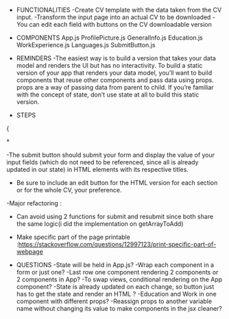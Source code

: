 - FUNCTIONALITIES
-Create CV template with the data taken from the CV input.
-Transform the input page into an actual CV to be downloaded
-You can edit each field with buttons on the CV downloadable version

-  COMPONENTS
 App.js
    ProfilePicture.js
    GeneralInfo.js
    Education.js
    WorkExperience.js
    Languages.js
    SubmitButton.js

- REMINDERS
-The easiest way is to build a version that takes your data model and renders the UI but has no interactivity. To build a static version of your app that renders your data model, you’ll want to build components that reuse other components and pass data using props. props are a way of passing data from parent to child. If you’re familiar with the concept of state, don’t use state at all to build this static version.


- STEPS
<!-- -Make static version -->
<!-- -Make header -->

{
<!-- - Plan how to handle props and state within the App
*:https://reactjs.org/docs/thinking-in-react.html
:https://reactjs.org/docs/faq-state.html#what-is-the-difference-between-state-and-props -->

<!-- - Hold state in App and the functions to modify it (setState) and pass those functions to setState as
props to each component, then use those functions and pass them to the onChange property, share the name of the input with the value -->
*<!-- : save state as nested objects for each section? > test changing name with nested objects (works) -->
<!-- : on each input? each form? each input (works) -->
<!-- : pass the state directly as props as well to have controlled components? -->


<!-- - Add the values within the state array's with submit but -->
<!-- : button submit the created form within the object array -->
<!-- : button converts current object values to string
*? tie input value to state value so it gets erased by itself? -->
<!-- : add JS validation constraints to not allow empty inputs
:check JS constraints lessons and docs
:copied the library form validation, adjust?
:use the passed 'name' variable to locate the form which required validity instead of the inputs? -->


<!-- -Implement HTML creation on button press
*:they will be new components that will show up ONLY when the arrays from
the state length are over 0 (state.array.length > 0 && component)
:they will get passed the state values as props to be able to display them
below the form fields
:include the functionality in the handleSubmit function (split both the object part and the display part in two functions)
:problem with grid, change className upon grid creation? -->

<!-- -Fix grid issues with creating new elements inbetween the default grid elements(they all grow to fit the 1fr specification) -->

-The submit button should submit your form and display the value of your input fields
(which do not need to be referenced, since all is already updated in our state) in HTML elements with its respective titles.
- Be sure to include an edit button for the HTML version for each section or for the whole CV, your preference.
    <!-- : one component for edit mode and the other for preview mode -->
    <!-- : use ternary statement to know which component should be displayed,
    editMode ? then display the edit mode -->
    <!-- :previewMode needs to get the state passed as props -->
    
    <!-- :. create GeneralInfoView for the preview mode -->
    <!-- :. pass in the selected profile picture -->
    <!-- :. create element which will ask if you want to proceed with the CV preview even though not all fields have content
        :set up an absolute div with display none on App  -->
    <!-- :. create element pop-up to alert of required fields to be filled -->
    <!-- :. implement handleSubmitPreview which will- -->
    <!-- :check how many education/work/languages fields are empty to -->
    <!-- see if swapping to preview mode makes sense, ask the user, if it says yes, change the value to false -->
    <!-- :check if the three main inputs are filled, if not, trigger constraints validations and return from the function -->
    <!-- {: style preview mode a little bit} -->
    <!-- : every element will have a button that will appear on hover to bring you back to edit mode -->
    <!-- :edit button also appears in edit mode
            :isEditMode not being passed as a prop? -->
    <!-- :work experience inputs not getting erased when button is clicked?
        :state is getting updated
        :input value property was spelled wrong xd -->
    <!-- :implement delete button -->
    <!-- :.at the header of preview mode, 3 buttons will be needed: another button to go back to editing, download as pdf, print -->
    <!-- : change *isEditorMode* whenever the edit button is clicked or if any edit button is clicked on the preview mode(just goes back to editor mode,
    no fancy editing mode on preview mode)  -->


<!-- - Remove button per field element     -->

<!-- - The edit button should add back (display) the input fields, with the previously displayed information as values. In those input fields, you should be able to edit and resubmit the content(use the already created inputs and lay down the values from current state) -->

<!-- - Find a way to insert the newly edited property to the previous index(splice?) -->

<!-- -Languages inputs get state of proficiency -->

-Major refactoring
    :

- Can avoid using 2 functions for submit and resubmit since both share the same logic(i did the implementation on getArrayToAdd)


- Make specific part of the page printable
    :https://stackoverflow.com/questions/12997123/print-specific-part-of-webpage

- QUESTIONS
-State will be held in App.js?
-Wrap each component in a form or just one?
-Last row one component rendering 2 components or 2 components in App?
-To swap views, conditional rendering on the App component?
-State is already updated on each change, so button just has to get the state and render an HTML ?
-Education and Work in one component with different props?
-Reassign props to another variable name without changing its value to make
components in the jsx cleaner?
